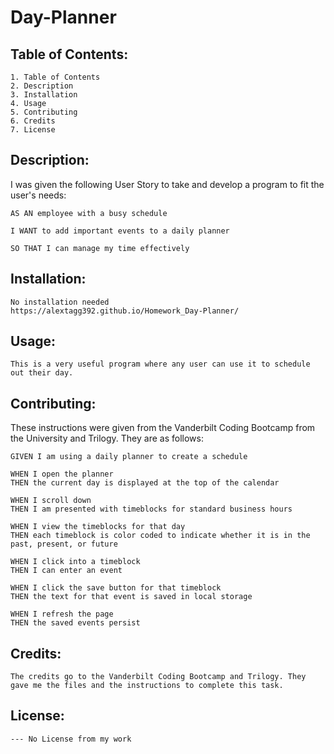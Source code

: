 # Day-Planner


##  Table of Contents:
    1. Table of Contents
    2. Description
    3. Installation
    4. Usage
    5. Contributing
    6. Credits
    7. License

## Description:
   I was given the following User Story to take and develop a program to fit the user's needs:

    AS AN employee with a busy schedule
    
    I WANT to add important events to a daily planner
    
    SO THAT I can manage my time effectively


## Installation:
    No installation needed
    https://alextagg392.github.io/Homework_Day-Planner/

## Usage:
    This is a very useful program where any user can use it to schedule out their day.

## Contributing:
   These instructions were given from the Vanderbilt Coding Bootcamp from the University and Trilogy. They are as follows:
    
    GIVEN I am using a daily planner to create a schedule

    WHEN I open the planner
    THEN the current day is displayed at the top of the calendar

    WHEN I scroll down
    THEN I am presented with timeblocks for standard business hours

    WHEN I view the timeblocks for that day
    THEN each timeblock is color coded to indicate whether it is in the past, present, or future

    WHEN I click into a timeblock
    THEN I can enter an event

    WHEN I click the save button for that timeblock
    THEN the text for that event is saved in local storage 

    WHEN I refresh the page
    THEN the saved events persist

    

## Credits:
    The credits go to the Vanderbilt Coding Bootcamp and Trilogy. They gave me the files and the instructions to complete this task.

## License:
    --- No License from my work
